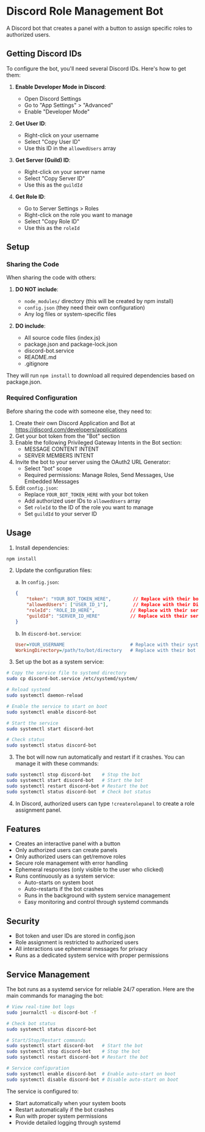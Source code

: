 # Discord Role Management Bot

A Discord bot that creates a panel with a button to assign specific roles to authorized users.

## Getting Discord IDs

To configure the bot, you'll need several Discord IDs. Here's how to get them:

1. **Enable Developer Mode in Discord**:
   - Open Discord Settings
   - Go to "App Settings" > "Advanced"
   - Enable "Developer Mode"

2. **Get User ID**:
   - Right-click on your username
   - Select "Copy User ID"
   - Use this ID in the `allowedUsers` array

3. **Get Server (Guild) ID**:
   - Right-click on your server name
   - Select "Copy Server ID"
   - Use this as the `guildId`

4. **Get Role ID**:
   - Go to Server Settings > Roles
   - Right-click on the role you want to manage
   - Select "Copy Role ID"
   - Use this as the `roleId`

## Setup

### Sharing the Code

When sharing the code with others:

1. **DO NOT include**:
   - `node_modules/` directory (this will be created by npm install)
   - `config.json` (they need their own configuration)
   - Any log files or system-specific files

2. **DO include**:
   - All source code files (index.js)
   - package.json and package-lock.json
   - discord-bot.service
   - README.md
   - .gitignore

They will run `npm install` to download all required dependencies based on package.json.

### Required Configuration

Before sharing the code with someone else, they need to:

1. Create their own Discord Application and Bot at https://discord.com/developers/applications
2. Get your bot token from the "Bot" section
3. Enable the following Privileged Gateway Intents in the Bot section:
   - MESSAGE CONTENT INTENT
   - SERVER MEMBERS INTENT
4. Invite the bot to your server using the OAuth2 URL Generator:
   - Select "bot" scope
   - Required permissions: Manage Roles, Send Messages, Use Embedded Messages
5. Edit `config.json`:
   - Replace `YOUR_BOT_TOKEN_HERE` with your bot token
   - Add authorized user IDs to `allowedUsers` array
   - Set `roleId` to the ID of the role you want to manage
   - Set `guildId` to your server ID

## Usage

1. Install dependencies:
```bash
npm install
```

2. Update the configuration files:

   a. In `config.json`:
   ```json
   {
       "token": "YOUR_BOT_TOKEN_HERE",        // Replace with their bot token
       "allowedUsers": ["USER_ID_1"],         // Replace with their Discord user IDs
       "roleId": "ROLE_ID_HERE",             // Replace with their server role ID
       "guildId": "SERVER_ID_HERE"           // Replace with their server ID
   }
   ```

   b. In `discord-bot.service`:
   ```ini
   User=YOUR_USERNAME                        # Replace with their system username
   WorkingDirectory=/path/to/bot/directory   # Replace with their bot directory path
   ```

3. Set up the bot as a system service:
```bash
# Copy the service file to systemd directory
sudo cp discord-bot.service /etc/systemd/system/

# Reload systemd
sudo systemctl daemon-reload

# Enable the service to start on boot
sudo systemctl enable discord-bot

# Start the service
sudo systemctl start discord-bot

# Check status
sudo systemctl status discord-bot
```

3. The bot will now run automatically and restart if it crashes. You can manage it with these commands:
```bash
sudo systemctl stop discord-bot    # Stop the bot
sudo systemctl start discord-bot   # Start the bot
sudo systemctl restart discord-bot # Restart the bot
sudo systemctl status discord-bot  # Check bot status
```

4. In Discord, authorized users can type `!createrolepanel` to create a role assignment panel.

## Features

- Creates an interactive panel with a button
- Only authorized users can create panels
- Only authorized users can get/remove roles
- Secure role management with error handling
- Ephemeral responses (only visible to the user who clicked)
- Runs continuously as a system service:
  - Auto-starts on system boot
  - Auto-restarts if the bot crashes
  - Runs in the background with system service management
  - Easy monitoring and control through systemd commands

## Security

- Bot token and user IDs are stored in config.json
- Role assignment is restricted to authorized users
- All interactions use ephemeral messages for privacy
- Runs as a dedicated system service with proper permissions

## Service Management

The bot runs as a systemd service for reliable 24/7 operation. Here are the main commands for managing the bot:

```bash
# View real-time bot logs
sudo journalctl -u discord-bot -f

# Check bot status
sudo systemctl status discord-bot

# Start/Stop/Restart commands
sudo systemctl start discord-bot   # Start the bot
sudo systemctl stop discord-bot    # Stop the bot
sudo systemctl restart discord-bot # Restart the bot

# Service configuration
sudo systemctl enable discord-bot  # Enable auto-start on boot
sudo systemctl disable discord-bot # Disable auto-start on boot
```

The service is configured to:
- Start automatically when your system boots
- Restart automatically if the bot crashes
- Run with proper system permissions
- Provide detailed logging through systemd
